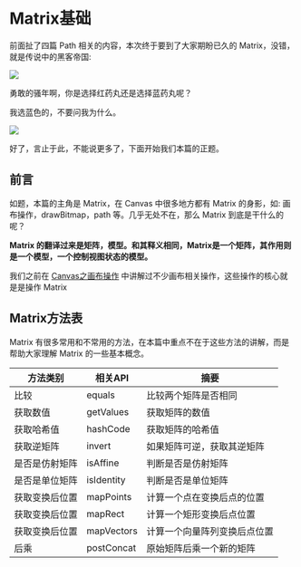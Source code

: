 # Matrix基础

前面扯了四篇 Path 相关的内容，本次终于要到了大家期盼已久的 Matrix，没错，就是传说中的黑客帝国:

![](http://ww1.sinaimg.cn/large/005Xtdi2jw1f4oyx5i8wbj308c0bj3zz.jpg)

勇敢的骚年啊，你是选择红药丸还是选择蓝药丸呢？

> 
我选蓝色的，不要问我为什么。

![](http://ww1.sinaimg.cn/large/005Xtdi2jw1f4pji1l0lej308c04pwer.jpg)

好了，言止于此，不能说更多了，下面开始我们本篇的正题。

## 前言

如题，本篇的主角是 Matrix，在 Canvas 中很多地方都有 Matrix 的身影，如: 画布操作，drawBitmap，path 等。几乎无处不在，那么 Matrix 到底是干什么的呢？

>
**Matrix 的翻译过来是矩阵，模型。和其释义相同，Matrix是一个矩阵，其作用则是一个模型，一个控制视图状态的模型。**

我们之前在 [Canvas之画布操作](https://github.com/GcsSloop/AndroidNote/blob/master/CustomView/Advance/%5B3%5DCanvas_Convert.md) 中讲解过不少画布相关操作，这些操作的核心就是是操作 Matrix

## Matrix方法表

Matrix 有很多常用和不常用的方法，在本篇中重点不在于这些方法的讲解，而是帮助大家理解 Matrix 的一些基本概念。

方法类别 | 相关API | 摘要
---|---|---
比较 | equals | 比较两个矩阵是否相同
获取数值 | getValues | 获取矩阵的数值
获取哈希值 | hashCode | 获取矩阵的哈希值
获取逆矩阵 | invert | 如果矩阵可逆，获取其逆矩阵
是否是仿射矩阵 | isAffine |判断是否是仿射矩阵
是否是单位矩阵 | isIdentity | 判断是否是单位矩阵
获取变换后位置 | mapPoints | 计算一个点在变换后点的位置
获取变换后位置 | mapRect | 计算一个矩形变换后点位置
获取变换后位置 | mapVectors | 计算一个向量阵列变换后点位置
后乘 | postConcat | 原始矩阵后乘一个新的矩阵












